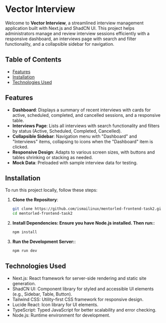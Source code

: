 # Vector Interview

Welcome to **Vector Interview**, a streamlined interview management application built with Next.js and ShadCN UI. This project helps administrators manage and review interview sessions efficiently with a responsive dashboard, an interviews page with search and filter functionality, and a collapsible sidebar for navigation.

## Table of Contents

- [Features](#features)
- [Installation](#installation)
- [Technologies Used](#technologies-used)

## Features

- **Dashboard**: Displays a summary of recent interviews with cards for active, scheduled, completed, and cancelled sessions, and a responsive table.
- **Interviews Page**: Lists all interviews with search functionality and filters by status (Active, Scheduled, Completed, Cancelled).
- **Collapsible Sidebar**: Navigation menu with "Dashboard" and "Interviews" items, collapsing to icons when the "Dashboard" item is clicked.
- **Responsive Design**: Adapts to various screen sizes, with buttons and tables shrinking or stacking as needed.
- **Mock Data**: Preloaded with sample interview data for testing.

## Installation

To run this project locally, follow these steps:

1. **Clone the Repository**:
   ```bash
   git clone https://github.com/ismailinux/mentorled-frontend-task2.git
   cd mentorled-frontend-task2

2. **Install Dependencies: Ensure you have Node.js installed. Then run:**:
   ```bash
   npm install

3. **Run the Development Server:**:
   ```bash
   npm run dev

  ## Technologies Used
- Next.js: React framework for server-side rendering and static site generation.
- ShadCN UI: Component library for styled and accessible UI elements (e.g., Sidebar, Table, Button).
- Tailwind CSS: Utility-first CSS framework for responsive design.
- Lucide React: Icon library for UI elements.
- TypeScript: Typed JavaScript for better scalability and error checking.
- Node.js: Runtime environment for development.